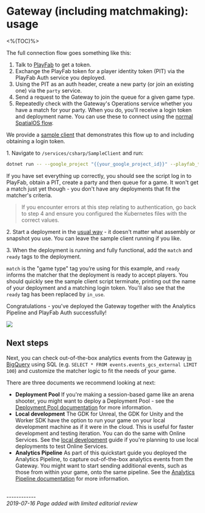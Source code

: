 # Gateway (including matchmaking): usage
<%(TOC)%>

The full connection flow goes something like this:

1. Talk to [PlayFab](https://api.playfab.com/docs/tutorials/landing-players/best-login) to get a token.
2. Exchange the PlayFab token for a player identity token (PIT) via the PlayFab Auth service you deployed.
3. Using the PIT as an auth header, create a new party (or join an existing one) via the `party` service.
4. Send a request to the Gateway to join the queue for a given game type.
5. Repeatedly check with the Gateway's Operations service whether you have a match for your party. When you do, you'll receive a login token and deployment name. You can use these to connect using the [normal SpatialOS flow](https://docs.improbable.io/reference/latest/shared/auth/integrate-authentication-platform-sdk#4-connecting-to-the-deployment).

We provide a [sample client](http://github.com/spatialos/online-services/tree/master/services/csharp/SampleClient) that demonstrates this flow up to and including obtaining a login token.

1\. Navigate to `/services/csharp/SampleClient` and run:

```bash
dotnet run -- --google_project "{{your_google_project_id}}" --playfab_title_id "{{your_playfab_title_id}}"
```

If you have set everything up correctly, you should see the script log in to PlayFab, obtain a PIT, create a party and then queue for a game. It won't get a match just yet though - you don't have any deployments that fit the matcher's criteria.

> If you encounter errors at this step relating to authentication, go back to step 4 and ensure you configured the Kubernetes files with the correct values.

2\. Start a deployment in the [usual way](https://docs.improbable.io/reference/latest/shared/deploy/deploy-cloud) - it doesn't matter what assembly or snapshot you use. You can leave the sample client running if you like.

3\. When the deployment is running and fully functional, add the `match` and `ready` tags to the deployment.

`match` is the "game type" tag you’re using for this example, and `ready` informs the matcher that the deployment is ready to accept players. You should quickly see the sample client script terminate, printing out the name of your deployment and a matching login token. You'll also see that the `ready` tag has been replaced by `in_use`.

Congratulations - you've deployed the Gateway together with the Analytics Pipeline and PlayFab Auth successfully!

![]({{assetRoot}}img/services-packages/gateway/demo.gif)

## Next steps

Next, you can check out-of-the-box analytics events from the Gateway [in BigQuery](https://console.cloud.google.com/bigquery) using SQL (e.g. `SELECT * FROM events.events_gcs_external LIMIT 100`) and customize the matcher logic to fit the needs of your game.

There are three documents we recommend looking at next:

* **Deployment Pool**
If you're making a session-based game like an arena shooter, you might want to deploy a Deployment Pool - see the [Deployment Pool documentation]({{urlRoot}}/content/services-packages/deployment-pool/overview) for more information.
* **Local development**
The GDK for Unreal, the GDK for Unity and the Worker SDK have the option to run your game on your local development machine as if it were in the cloud. This is useful for faster development and testing iteration. You can do the same with Online Services. See the [local development]({{urlRoot}}/content/services-packages/gateway/local) guide if you're planning to use local deployments to test Online Services.
* **Analytics Pipeline**
As part of this quickstart guide you deployed the Analytics Pipeline, to capture out-of-the-box analytics events from the Gateway. You might want to start sending additional events, such as those from within your game, onto the same pipeline. See the [Analytics Pipeline documentation]({{urlRoot}}/content/services-packages/analytics-pipeline/overview) for more information.

<br/>------------<br/>
_2019-07-16 Page added with limited editorial review_
